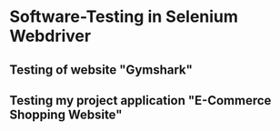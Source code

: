 # Software-Testing in Selenium Webdriver
## Testing of website "Gymshark"
## Testing my project application "E-Commerce Shopping Website"
